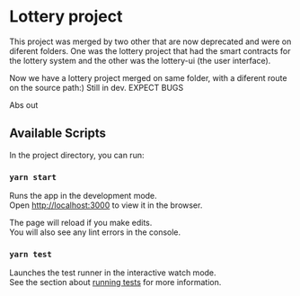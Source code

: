 # Lottery project

This project was merged by two other that are now deprecated and were on diferent folders. One was the lottery project that had the smart contracts for the lottery system and the other was the lottery-ui (the user interface).

Now we have a lottery project merged on same folder, with a diferent route on the source path:)
Still in dev. EXPECT BUGS

Abs out

## Available Scripts

In the project directory, you can run:

### `yarn start`

Runs the app in the development mode.\
Open [http://localhost:3000](http://localhost:3000) to view it in the browser.

The page will reload if you make edits.\
You will also see any lint errors in the console.

### `yarn test`

Launches the test runner in the interactive watch mode.\
See the section about [running tests](https://facebook.github.io/create-react-app/docs/running-tests) for more information.

